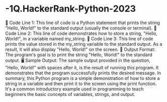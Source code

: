 # -1Q.HackerRank-Python-2023
📝 Code Line 1: This line of code is a Python statement that prints the string "Hello, World!" 
to the standard output (usually the console or terminal).
📝 Code Line 2: This line of code demonstrates how to store a string, 
"Hello, World!", in a variable named my_string.
📝 Code Line 3: This line of code prints the value stored in the my_string variable 
to the standard output. As a result, it will also display "Hello, World!" on the screen.
🎯 Output Format: The program's goal is to print the string "Hello, World!" to the standard output.
🖥️ Sample Output: The sample output provided in the question, "Hello, World!" with spaces after it, is 
the result of running this program. It demonstrates that the program successfully prints the desired message.
In summary, this Python program is a simple demonstration of how to store a string in a variable and then print 
it to the screen using the print function. It's a common introductory example used in programming to teach beginners the basic concepts of variables, strings, and output.
